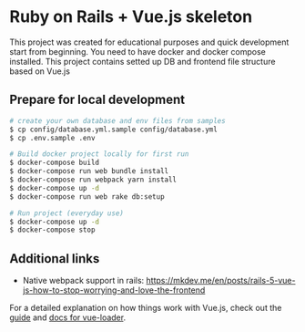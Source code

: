 # Ruby on Rails + Vue.js skeleton

This project was created for educational purposes and quick development start from beginning. You need to have docker and docker compose installed. This project contains setted up DB and frontend file structure based on Vue.js

## Prepare for local development

``` bash
# create your own database and env files from samples
$ cp config/database.yml.sample config/database.yml
$ cp .env.sample .env

# Build docker project locally for first run
$ docker-compose build
$ docker-compose run web bundle install
$ docker-compose run webpack yarn install
$ docker-compose up -d
$ docker-compose run web rake db:setup

# Run project (everyday use)
$ docker-compose up -d
$ docker-compose stop
```

## Additional links
* Native webpack support in rails: https://mkdev.me/en/posts/rails-5-vue-js-how-to-stop-worrying-and-love-the-frontend 

For a detailed explanation on how things work with Vue.js, check out the [guide](http://vuejs-templates.github.io/webpack/) and [docs for vue-loader](http://vuejs.github.io/vue-loader).
